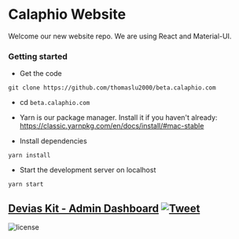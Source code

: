 # Calaphio Website

Welcome our new website repo. We are using React and Material-UI.

### Getting started

- Get the code

```
git clone https://github.com/thomaslu2000/beta.calaphio.com
```

- cd `beta.calaphio.com`
- Yarn is our package manager. Install it if you haven't already: https://classic.yarnpkg.com/en/docs/install/#mac-stable

- Install dependencies

```
yarn install
```

- Start the development server on localhost

```
yarn start
```

## [Devias Kit - Admin Dashboard](https://react-material-dashboard.devias.io/dashboard) [![Tweet](https://img.shields.io/twitter/url/http/shields.io.svg?style=social&logo=twitter)](https://twitter.com/intent/tweet?text=%F0%9F%9A%A8Devias%20Freebie%20Alert%20-%20An%20awesome%20ready-to-use%20register%20page%20made%20with%20%23material%20%23react%0D%0Ahttps%3A%2F%2Fdevias.io%20%23createreactapp%20%23devias%20%23material%20%23freebie%20%40devias-io)

![license](https://img.shields.io/badge/license-MIT-blue.svg)

